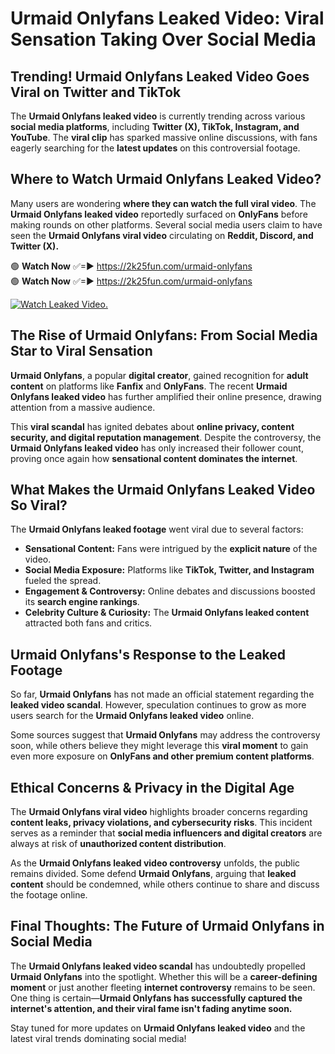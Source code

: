 # Urmaid Onlyfans Leaked Video: Viral Sensation Taking Over Social Media

## **Trending! Urmaid Onlyfans Leaked Video Goes Viral on Twitter and TikTok**
The **Urmaid Onlyfans leaked video** is currently trending across various **social media platforms**, including **Twitter (X), TikTok, Instagram, and YouTube**. The **viral clip** has sparked massive online discussions, with fans eagerly searching for the **latest updates** on this controversial footage.

## **Where to Watch Urmaid Onlyfans Leaked Video?**
Many users are wondering **where they can watch the full viral video**. The **Urmaid Onlyfans leaked video** reportedly surfaced on **OnlyFans** before making rounds on other platforms. Several social media users claim to have seen the **Urmaid Onlyfans viral video** circulating on **Reddit, Discord, and Twitter (X).**

🟢 **Watch Now** ✅=► https://2k25fun.com/urmaid-onlyfans  
🟢 **Watch Now** ✅=► https://2k25fun.com/urmaid-onlyfans  

[![Watch Leaked Video.](https://miro.medium.com/v2/resize:fit:828/format:webp/1*cilzJN44JGOrTw9NJCrNHA.gif "Watch Leaked Video")](https://2k25fun.com/urmaid-onlyfans)

## **The Rise of Urmaid Onlyfans: From Social Media Star to Viral Sensation**
**Urmaid Onlyfans**, a popular **digital creator**, gained recognition for **adult content** on platforms like **Fanfix** and **OnlyFans**. The recent **Urmaid Onlyfans leaked video** has further amplified their online presence, drawing attention from a massive audience.

This **viral scandal** has ignited debates about **online privacy, content security, and digital reputation management**. Despite the controversy, the **Urmaid Onlyfans leaked video** has only increased their follower count, proving once again how **sensational content dominates the internet**.

## **What Makes the Urmaid Onlyfans Leaked Video So Viral?**
The **Urmaid Onlyfans leaked footage** went viral due to several factors:
- **Sensational Content:** Fans were intrigued by the **explicit nature** of the video.
- **Social Media Exposure:** Platforms like **TikTok, Twitter, and Instagram** fueled the spread.
- **Engagement & Controversy:** Online debates and discussions boosted its **search engine rankings**.
- **Celebrity Culture & Curiosity:** The **Urmaid Onlyfans leaked content** attracted both fans and critics.

## **Urmaid Onlyfans's Response to the Leaked Footage**
So far, **Urmaid Onlyfans** has not made an official statement regarding the **leaked video scandal**. However, speculation continues to grow as more users search for the **Urmaid Onlyfans leaked video** online.

Some sources suggest that **Urmaid Onlyfans** may address the controversy soon, while others believe they might leverage this **viral moment** to gain even more exposure on **OnlyFans and other premium content platforms**.

## **Ethical Concerns & Privacy in the Digital Age**
The **Urmaid Onlyfans viral video** highlights broader concerns regarding **content leaks, privacy violations, and cybersecurity risks**. This incident serves as a reminder that **social media influencers and digital creators** are always at risk of **unauthorized content distribution**.

As the **Urmaid Onlyfans leaked video controversy** unfolds, the public remains divided. Some defend **Urmaid Onlyfans**, arguing that **leaked content** should be condemned, while others continue to share and discuss the footage online.

## **Final Thoughts: The Future of Urmaid Onlyfans in Social Media**
The **Urmaid Onlyfans leaked video scandal** has undoubtedly propelled **Urmaid Onlyfans** into the spotlight. Whether this will be a **career-defining moment** or just another fleeting **internet controversy** remains to be seen. One thing is certain—**Urmaid Onlyfans has successfully captured the internet's attention, and their viral fame isn't fading anytime soon.**

Stay tuned for more updates on **Urmaid Onlyfans leaked video** and the latest viral trends dominating social media!